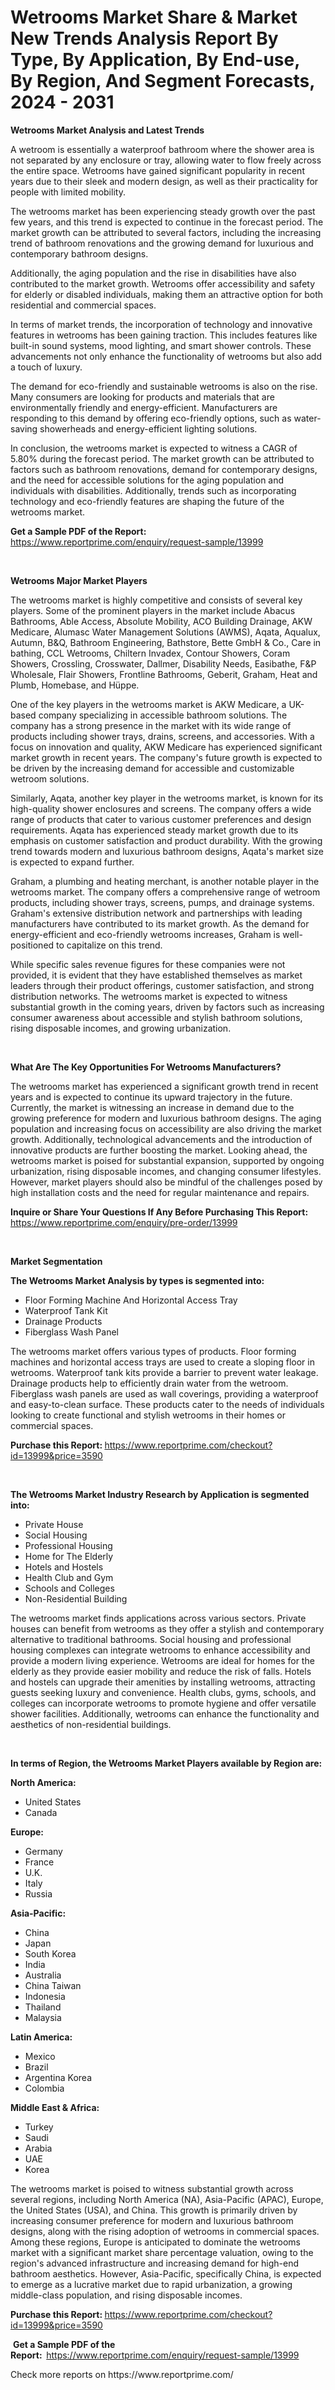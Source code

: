 <p><h1>Wetrooms Market Share & Market New Trends Analysis Report By Type, By Application, By End-use, By Region, And Segment Forecasts, 2024 - 2031</h1></p><p><strong>Wetrooms Market Analysis and Latest Trends</strong></p>
<p><p>A wetroom is essentially a waterproof bathroom where the shower area is not separated by any enclosure or tray, allowing water to flow freely across the entire space. Wetrooms have gained significant popularity in recent years due to their sleek and modern design, as well as their practicality for people with limited mobility.</p><p>The wetrooms market has been experiencing steady growth over the past few years, and this trend is expected to continue in the forecast period. The market growth can be attributed to several factors, including the increasing trend of bathroom renovations and the growing demand for luxurious and contemporary bathroom designs.</p><p>Additionally, the aging population and the rise in disabilities have also contributed to the market growth. Wetrooms offer accessibility and safety for elderly or disabled individuals, making them an attractive option for both residential and commercial spaces.</p><p>In terms of market trends, the incorporation of technology and innovative features in wetrooms has been gaining traction. This includes features like built-in sound systems, mood lighting, and smart shower controls. These advancements not only enhance the functionality of wetrooms but also add a touch of luxury.</p><p>The demand for eco-friendly and sustainable wetrooms is also on the rise. Many consumers are looking for products and materials that are environmentally friendly and energy-efficient. Manufacturers are responding to this demand by offering eco-friendly options, such as water-saving showerheads and energy-efficient lighting solutions.</p><p>In conclusion, the wetrooms market is expected to witness a CAGR of 5.80% during the forecast period. The market growth can be attributed to factors such as bathroom renovations, demand for contemporary designs, and the need for accessible solutions for the aging population and individuals with disabilities. Additionally, trends such as incorporating technology and eco-friendly features are shaping the future of the wetrooms market.</p></p>
<p><strong>Get a Sample PDF of the Report:&nbsp;</strong> <a href="https://www.reportprime.com/enquiry/request-sample/13999">https://www.reportprime.com/enquiry/request-sample/13999</a></p>
<p>&nbsp;</p>
<p><strong>Wetrooms Major Market Players</strong></p>
<p><p>The wetrooms market is highly competitive and consists of several key players. Some of the prominent players in the market include Abacus Bathrooms, Able Access, Absolute Mobility, ACO Building Drainage, AKW Medicare, Alumasc Water Management Solutions (AWMS), Aqata, Aqualux, Autumn, B&Q, Bathroom Engineering, Bathstore, Bette GmbH & Co., Care in bathing, CCL Wetrooms, Chiltern Invadex, Contour Showers, Coram Showers, Crossling, Crosswater, Dallmer, Disability Needs, Easibathe, F&P Wholesale, Flair Showers, Frontline Bathrooms, Geberit, Graham, Heat and Plumb, Homebase, and Hüppe.</p><p>One of the key players in the wetrooms market is AKW Medicare, a UK-based company specializing in accessible bathroom solutions. The company has a strong presence in the market with its wide range of products including shower trays, drains, screens, and accessories. With a focus on innovation and quality, AKW Medicare has experienced significant market growth in recent years. The company's future growth is expected to be driven by the increasing demand for accessible and customizable wetroom solutions.</p><p>Similarly, Aqata, another key player in the wetrooms market, is known for its high-quality shower enclosures and screens. The company offers a wide range of products that cater to various customer preferences and design requirements. Aqata has experienced steady market growth due to its emphasis on customer satisfaction and product durability. With the growing trend towards modern and luxurious bathroom designs, Aqata's market size is expected to expand further.</p><p>Graham, a plumbing and heating merchant, is another notable player in the wetrooms market. The company offers a comprehensive range of wetroom products, including shower trays, screens, pumps, and drainage systems. Graham's extensive distribution network and partnerships with leading manufacturers have contributed to its market growth. As the demand for energy-efficient and eco-friendly wetrooms increases, Graham is well-positioned to capitalize on this trend.</p><p>While specific sales revenue figures for these companies were not provided, it is evident that they have established themselves as market leaders through their product offerings, customer satisfaction, and strong distribution networks. The wetrooms market is expected to witness substantial growth in the coming years, driven by factors such as increasing consumer awareness about accessible and stylish bathroom solutions, rising disposable incomes, and growing urbanization.</p></p>
<p>&nbsp;</p>
<p><strong>What Are The Key Opportunities For Wetrooms Manufacturers?</strong></p>
<p><p>The wetrooms market has experienced a significant growth trend in recent years and is expected to continue its upward trajectory in the future. Currently, the market is witnessing an increase in demand due to the growing preference for modern and luxurious bathroom designs. The aging population and increasing focus on accessibility are also driving the market growth. Additionally, technological advancements and the introduction of innovative products are further boosting the market. Looking ahead, the wetrooms market is poised for substantial expansion, supported by ongoing urbanization, rising disposable incomes, and changing consumer lifestyles. However, market players should also be mindful of the challenges posed by high installation costs and the need for regular maintenance and repairs.</p></p>
<p><strong>Inquire or Share Your Questions If Any Before Purchasing This Report:</strong> <a href="https://www.reportprime.com/enquiry/pre-order/13999">https://www.reportprime.com/enquiry/pre-order/13999</a></p>
<p>&nbsp;</p>
<p><strong>Market Segmentation</strong></p>
<p><strong>The Wetrooms Market Analysis by types is segmented into:</strong></p>
<p><ul><li>Floor Forming Machine And Horizontal Access Tray</li><li>Waterproof Tank Kit</li><li>Drainage Products</li><li>Fiberglass Wash Panel</li></ul></p>
<p><p>The wetrooms market offers various types of products. Floor forming machines and horizontal access trays are used to create a sloping floor in wetrooms. Waterproof tank kits provide a barrier to prevent water leakage. Drainage products help to efficiently drain water from the wetroom. Fiberglass wash panels are used as wall coverings, providing a waterproof and easy-to-clean surface. These products cater to the needs of individuals looking to create functional and stylish wetrooms in their homes or commercial spaces.</p></p>
<p><strong>Purchase this Report:&nbsp;</strong><a href="https://www.reportprime.com/checkout?id=13999&price=3590">https://www.reportprime.com/checkout?id=13999&price=3590</a></p>
<p>&nbsp;</p>
<p><strong>The Wetrooms Market Industry Research by Application is segmented into:</strong></p>
<p><ul><li>Private House</li><li>Social Housing</li><li>Professional Housing</li><li>Home for The Elderly</li><li>Hotels and Hostels</li><li>Health Club and Gym</li><li>Schools and Colleges</li><li>Non-Residential Building</li></ul></p>
<p><p>The wetrooms market finds applications across various sectors. Private houses can benefit from wetrooms as they offer a stylish and contemporary alternative to traditional bathrooms. Social housing and professional housing complexes can integrate wetrooms to enhance accessibility and provide a modern living experience. Wetrooms are ideal for homes for the elderly as they provide easier mobility and reduce the risk of falls. Hotels and hostels can upgrade their amenities by installing wetrooms, attracting guests seeking luxury and convenience. Health clubs, gyms, schools, and colleges can incorporate wetrooms to promote hygiene and offer versatile shower facilities. Additionally, wetrooms can enhance the functionality and aesthetics of non-residential buildings.</p></p>
<p>&nbsp;</p>
<p><strong>In terms of Region, the Wetrooms Market Players available by Region are:</strong></p>
<p>
    <p> <strong> North America: </strong>
        <ul>
            <li>United States</li>
            <li>Canada</li>
        </ul>
        </p> 
    <p> <strong> Europe: </strong>
        <ul>
            <li>Germany</li>
            <li>France</li>
            <li>U.K.</li>
            <li>Italy</li>
            <li>Russia</li>
        </ul>
        </p> 
    <p> <strong> Asia-Pacific: </strong>
        <ul>
            <li>China</li>
            <li>Japan</li>
            <li>South Korea</li>
            <li>India</li>
            <li>Australia</li>
            <li>China Taiwan</li>
            <li>Indonesia</li>
            <li>Thailand</li>
            <li>Malaysia</li>
        </ul>
        </p> 
    <p> <strong> Latin America: </strong>
        <ul>
            <li>Mexico</li>
            <li>Brazil</li>
            <li>Argentina Korea</li>
            <li>Colombia</li>
        </ul>
        </p> 
    <p> <strong> Middle East & Africa: </strong>
        <ul>
            <li>Turkey</li>
            <li>Saudi</li>
            <li>Arabia</li>
            <li>UAE</li>
            <li>Korea</li>
        </ul>
    </p>
    </p>
<p><p>The wetrooms market is poised to witness substantial growth across several regions, including North America (NA), Asia-Pacific (APAC), Europe, the United States (USA), and China. This growth is primarily driven by increasing consumer preference for modern and luxurious bathroom designs, along with the rising adoption of wetrooms in commercial spaces. Among these regions, Europe is anticipated to dominate the wetrooms market with a significant market share percentage valuation, owing to the region's advanced infrastructure and increasing demand for high-end bathroom aesthetics. However, Asia-Pacific, specifically China, is expected to emerge as a lucrative market due to rapid urbanization, a growing middle-class population, and rising disposable incomes.</p></p>
<p><strong>Purchase this Report: </strong><a href="https://www.reportprime.com/checkout?id=13999&price=3590">https://www.reportprime.com/checkout?id=13999&price=3590</a></p>
<p>&nbsp;<strong>Get a Sample PDF of the Report:&nbsp;&nbsp;</strong><a href="https://www.reportprime.com/enquiry/request-sample/13999">https://www.reportprime.com/enquiry/request-sample/13999</a></p>
<p><strong></strong></p>
<p>Check more reports on https://www.reportprime.com/</p>